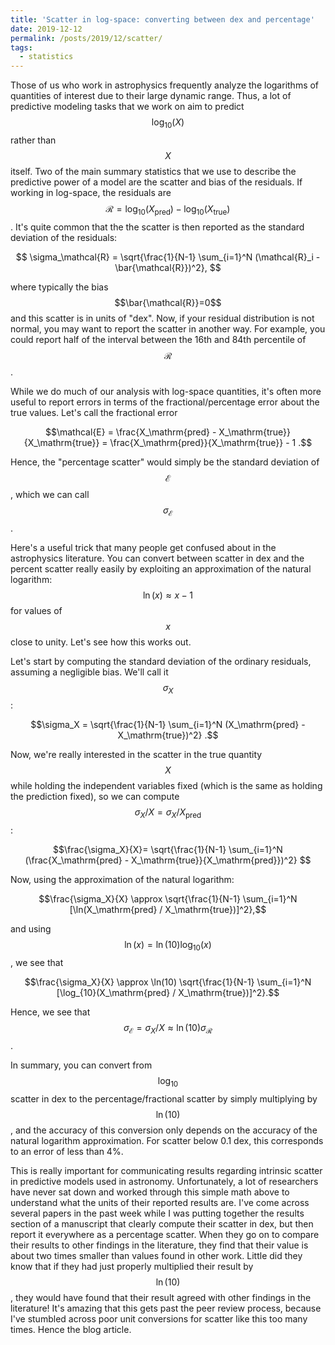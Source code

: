 ```yaml
---
title: 'Scatter in log-space: converting between dex and percentage'
date: 2019-12-12
permalink: /posts/2019/12/scatter/
tags:
  - statistics
---
```


Those of us who work in astrophysics frequently analyze the logarithms of quantities of interest due to their large dynamic range. Thus, a lot of predictive modeling tasks that we work on aim to predict $$\log_{10}(X)$$ rather than $$X$$ itself. Two of the main summary statistics that we use to describe the predictive power of a model are the scatter and bias of the residuals. If working in log-space, the residuals are $$\mathcal{R} = \log_{10}(X_\mathrm{pred}) - \log_{10}(X_\mathrm{true})$$. It's quite common that the the scatter is then reported as the standard deviation of the residuals:

$$ \sigma_\mathcal{R} = \sqrt{\frac{1}{N-1} \sum_{i=1}^N (\mathcal{R}_i - \bar{\mathcal{R}})^2}, $$

where typically the bias $$\bar{\mathcal{R}}=0$$ and this scatter is in units of "dex". Now, if your residual distribution is not normal, you may want to report the scatter in another way. For example, you could report half of the interval between the 16th and 84th percentile of $$\mathcal{R}$$. 

While we do much of our analysis with log-space quantities, it's often more useful to report errors in terms of the fractional/percentage error about the true values. Let's call the fractional error

$$\mathcal{E} = \frac{X_\mathrm{pred} - X_\mathrm{true}}{X_\mathrm{true}} = \frac{X_\mathrm{pred}}{X_\mathrm{true}} - 1 .$$

Hence, the "percentage scatter" would simply be the standard deviation of $$\mathcal{E}$$, which we can call $$\sigma_\mathcal{E}$$.

Here's a useful trick that many people get confused about in the astrophysics literature. You can convert between scatter in dex and the percent scatter really easily by exploiting an approximation of the natural logarithm: $$\ln(x) \approx x-1$$ for values of $$x$$ close to unity. Let's see how this works out.

Let's start by computing the standard deviation of the ordinary residuals, assuming a negligible bias. We'll call it $$\sigma_X$$:

$$\sigma_X = \sqrt{\frac{1}{N-1} \sum_{i=1}^N (X_\mathrm{pred} - X_\mathrm{true})^2} .$$

Now, we're really interested in the scatter in the true quantity $$X$$ while holding the independent variables fixed (which is the same as holding the prediction fixed), so we can compute $$\sigma_X / X = \sigma_X / X_\mathrm{pred}$$:

$$\frac{\sigma_X}{X}= \sqrt{\frac{1}{N-1} \sum_{i=1}^N (\frac{X_\mathrm{pred} - X_\mathrm{true}}{X_\mathrm{pred}})^2} $$

Now, using the approximation of the natural logarithm:

$$\frac{\sigma_X}{X} \approx \sqrt{\frac{1}{N-1} \sum_{i=1}^N [\ln(X_\mathrm{pred} / X_\mathrm{true})]^2},$$

and using $$\ln(x) = \ln(10) \log_{10}(x)$$, we see that

$$\frac{\sigma_X}{X} \approx \ln(10) \sqrt{\frac{1}{N-1} \sum_{i=1}^N [\log_{10}(X_\mathrm{pred} / X_\mathrm{true})]^2}.$$

Hence, we see that $$\sigma_\mathcal{E} = \sigma_X / X \approx \ln(10) \sigma_\mathcal{R}$$.

In summary, you can convert from $$\log_{10}$$ scatter in dex to the percentage/fractional scatter by simply multiplying by $$\ln(10)$$, and the accuracy of this conversion only depends on the accuracy of the natural logarithm approximation. For scatter below 0.1 dex, this corresponds to an error of less than 4%.

This is really important for communicating results regarding intrinsic scatter in predictive models used in astronomy. Unfortunately, a lot of researchers have never sat down and worked through this simple math above to understand what the units of their reported results are. I've come across several papers in the past week while I was putting together the results section of a manuscript that clearly compute their scatter in dex, but then report it everywhere as a percentage scatter. When they go on to compare their results to other findings in the literature, they find that their value is about two times smaller than values found in other work. Little did they know that if they had just properly multiplied their result by $$\ln(10)$$, they would have found that their result agreed with other findings in the literature! It's amazing that this gets past the peer review process, because I've stumbled across poor unit conversions for scatter like this too many times. Hence the blog article.
